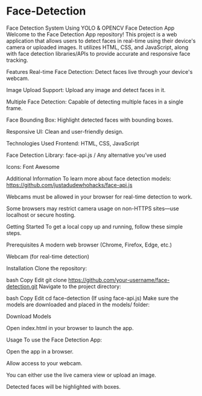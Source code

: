 # Face-Detection
Face Detection System Using YOLO &amp; OPENCV
Face Detection App
Welcome to the Face Detection App repository! This project is a web application that allows users to detect faces in real-time using their device's camera or uploaded images. It utilizes HTML, CSS, and JavaScript, along with face detection libraries/APIs to provide accurate and responsive face tracking.

Features
Real-time Face Detection: Detect faces live through your device's webcam.

Image Upload Support: Upload any image and detect faces in it.

Multiple Face Detection: Capable of detecting multiple faces in a single frame.

Face Bounding Box: Highlight detected faces with bounding boxes.

Responsive UI: Clean and user-friendly design.

Technologies Used
Frontend: HTML, CSS, JavaScript

Face Detection Library: face-api.js / Any alternative you’ve used

Icons: Font Awesome

Additional Information
To learn more about face detection models: https://github.com/justadudewhohacks/face-api.js

Webcams must be allowed in your browser for real-time detection to work.

Some browsers may restrict camera usage on non-HTTPS sites—use localhost or secure hosting.

Getting Started
To get a local copy up and running, follow these simple steps.

Prerequisites
A modern web browser (Chrome, Firefox, Edge, etc.)

Webcam (for real-time detection)

Installation
Clone the repository:

bash
Copy
Edit
git clone https://github.com/your-username/face-detection.git
Navigate to the project directory:

bash
Copy
Edit
cd face-detection
(If using face-api.js) Make sure the models are downloaded and placed in the models/ folder:

Download Models

Open index.html in your browser to launch the app.

Usage
To use the Face Detection App:

Open the app in a browser.

Allow access to your webcam.

You can either use the live camera view or upload an image.

Detected faces will be highlighted with boxes.
